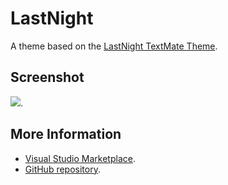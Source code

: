 # LastNight

A theme based on the [LastNight TextMate Theme](http://colorsublime.com/theme/LastNight).


## Screenshot
![](https://raw.githubusercontent.com/gerane/VSCodeThemes/master/gerane.Theme-LastNight/screenshot.png).


## More Information
* [Visual Studio Marketplace](https://marketplace.visualstudio.com/items/gerane.Theme-LastNight).
* [GitHub repository](https://github.com/gerane/VSCodeThemes).
